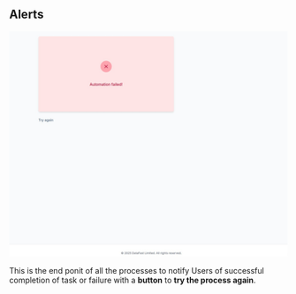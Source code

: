 
## Alerts

![Alt text](../../Workflow/img/WhatsApp%20Image%202025-03-04%20at%2010.04.38%20AM%20(5).jpeg)

This is the end ponit of all the processes to notify Users of successful
completion of task or failure with a **button** to **try the process again**.
